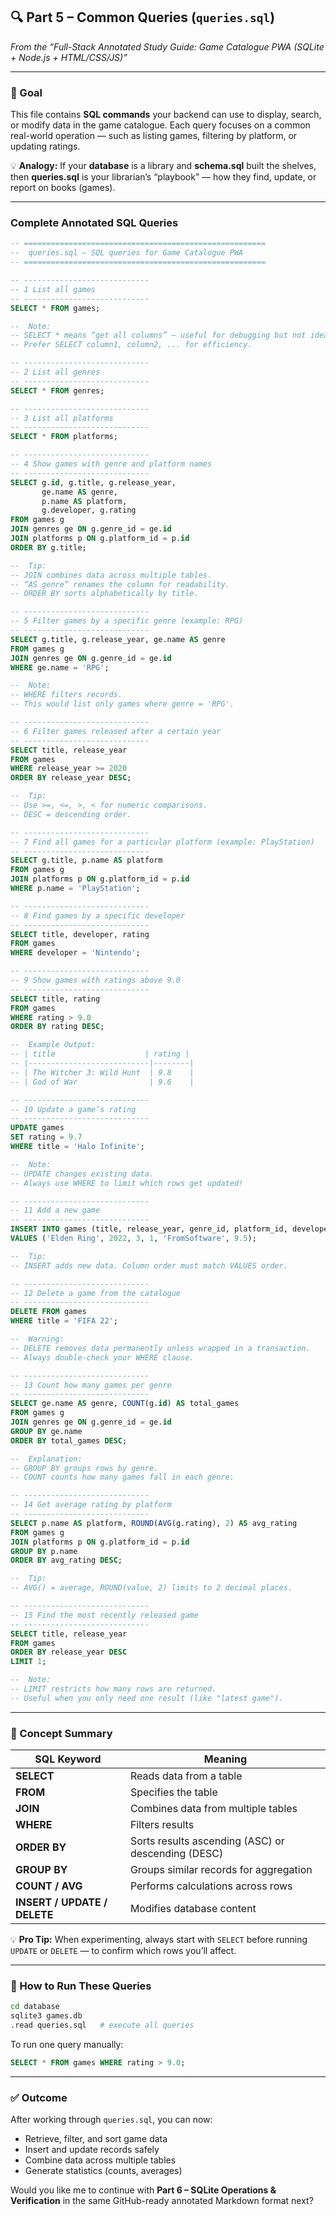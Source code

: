 ## 🔍 Part 5 – Common Queries (`queries.sql`)

*From the “Full-Stack Annotated Study Guide: Game Catalogue PWA (SQLite + Node.js + HTML/CSS/JS)”*

---

### 🎯 Goal

This file contains **SQL commands** your backend can use to display, search, or modify data in the game catalogue.
Each query focuses on a common real-world operation — such as listing games, filtering by platform, or updating ratings.

💡 **Analogy:**
If your **database** is a library and **schema.sql** built the shelves,
then **queries.sql** is your librarian’s “playbook” — how they find, update, or report on books (games).

---

###  Complete Annotated SQL Queries

```sql
-- ======================================================
--  queries.sql – SQL queries for Game Catalogue PWA
-- ======================================================

-- ----------------------------
-- 1️ List all games
-- ----------------------------
SELECT * FROM games;

--  Note:
-- SELECT * means “get all columns” — useful for debugging but not ideal in production.
-- Prefer SELECT column1, column2, ... for efficiency.

-- ----------------------------
-- 2️ List all genres
-- ----------------------------
SELECT * FROM genres;

-- ----------------------------
-- 3️ List all platforms
-- ----------------------------
SELECT * FROM platforms;

-- ----------------------------
-- 4️ Show games with genre and platform names
-- ----------------------------
SELECT g.id, g.title, g.release_year,
       ge.name AS genre,
       p.name AS platform,
       g.developer, g.rating
FROM games g
JOIN genres ge ON g.genre_id = ge.id
JOIN platforms p ON g.platform_id = p.id
ORDER BY g.title;

--  Tip:
-- JOIN combines data across multiple tables.
-- “AS genre” renames the column for readability.
-- ORDER BY sorts alphabetically by title.

-- ----------------------------
-- 5️ Filter games by a specific genre (example: RPG)
-- ----------------------------
SELECT g.title, g.release_year, ge.name AS genre
FROM games g
JOIN genres ge ON g.genre_id = ge.id
WHERE ge.name = 'RPG';

--  Note:
-- WHERE filters records. 
-- This would list only games where genre = 'RPG'.

-- ----------------------------
-- 6️ Filter games released after a certain year
-- ----------------------------
SELECT title, release_year
FROM games
WHERE release_year >= 2020
ORDER BY release_year DESC;

--  Tip:
-- Use >=, <=, >, < for numeric comparisons.
-- DESC = descending order.

-- ----------------------------
-- 7️ Find all games for a particular platform (example: PlayStation)
-- ----------------------------
SELECT g.title, p.name AS platform
FROM games g
JOIN platforms p ON g.platform_id = p.id
WHERE p.name = 'PlayStation';

-- ----------------------------
-- 8️ Find games by a specific developer
-- ----------------------------
SELECT title, developer, rating
FROM games
WHERE developer = 'Nintendo';

-- ----------------------------
-- 9️ Show games with ratings above 9.0
-- ----------------------------
SELECT title, rating
FROM games
WHERE rating > 9.0
ORDER BY rating DESC;

--  Example Output:
-- | title                    | rating |
-- |---------------------------|--------|
-- | The Witcher 3: Wild Hunt  | 9.8    |
-- | God of War                | 9.6    |

-- ----------------------------
-- 10 Update a game’s rating
-- ----------------------------
UPDATE games
SET rating = 9.7
WHERE title = 'Halo Infinite';

--  Note:
-- UPDATE changes existing data.
-- Always use WHERE to limit which rows get updated!

-- ----------------------------
-- 11 Add a new game
-- ----------------------------
INSERT INTO games (title, release_year, genre_id, platform_id, developer, rating)
VALUES ('Elden Ring', 2022, 3, 1, 'FromSoftware', 9.5);

--  Tip:
-- INSERT adds new data. Column order must match VALUES order.

-- ----------------------------
-- 12️ Delete a game from the catalogue
-- ----------------------------
DELETE FROM games
WHERE title = 'FIFA 22';

--  Warning:
-- DELETE removes data permanently unless wrapped in a transaction.
-- Always double-check your WHERE clause.

-- ----------------------------
-- 13️ Count how many games per genre
-- ----------------------------
SELECT ge.name AS genre, COUNT(g.id) AS total_games
FROM games g
JOIN genres ge ON g.genre_id = ge.id
GROUP BY ge.name
ORDER BY total_games DESC;

--  Explanation:
-- GROUP BY groups rows by genre.
-- COUNT counts how many games fall in each genre.

-- ----------------------------
-- 14️ Get average rating by platform
-- ----------------------------
SELECT p.name AS platform, ROUND(AVG(g.rating), 2) AS avg_rating
FROM games g
JOIN platforms p ON g.platform_id = p.id
GROUP BY p.name
ORDER BY avg_rating DESC;

--  Tip:
-- AVG() = average, ROUND(value, 2) limits to 2 decimal places.

-- ----------------------------
-- 15️ Find the most recently released game
-- ----------------------------
SELECT title, release_year
FROM games
ORDER BY release_year DESC
LIMIT 1;

--  Note:
-- LIMIT restricts how many rows are returned.
-- Useful when you only need one result (like "latest game").
```

---

### 🧠 Concept Summary

| SQL Keyword                  | Meaning                                            |
| ---------------------------- | -------------------------------------------------- |
| **SELECT**                   | Reads data from a table                            |
| **FROM**                     | Specifies the table                                |
| **JOIN**                     | Combines data from multiple tables                 |
| **WHERE**                    | Filters results                                    |
| **ORDER BY**                 | Sorts results ascending (ASC) or descending (DESC) |
| **GROUP BY**                 | Groups similar records for aggregation             |
| **COUNT / AVG**              | Performs calculations across rows                  |
| **INSERT / UPDATE / DELETE** | Modifies database content                          |

💡 **Pro Tip:**
When experimenting, always start with `SELECT` before running `UPDATE` or `DELETE` — to confirm which rows you’ll affect.

---

### 🧪 How to Run These Queries

```bash
cd database
sqlite3 games.db
.read queries.sql   # execute all queries
```

To run one query manually:

```sql
SELECT * FROM games WHERE rating > 9.0;
```

---

### ✅ Outcome

After working through `queries.sql`, you can now:

* Retrieve, filter, and sort game data
* Insert and update records safely
* Combine data across multiple tables
* Generate statistics (counts, averages) 

Would you like me to continue with **Part 6 – SQLite Operations & Verification** in the same GitHub-ready annotated Markdown format next?

